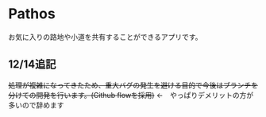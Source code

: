# Pathos
お気に入りの路地や小道を共有することができるアプリです。

## 12/14追記
~~処理が複雑になってきたため、重大バグの発生を避ける目的で今後はブランチを分けての開発を行います。(Github flowを採用)~~
←　やっぱりデメリットの方が多いので辞めます
